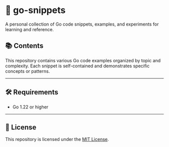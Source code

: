 # 🚀 go-snippets

A personal collection of Go code snippets, examples, and experiments for learning and reference.

## 📚 Contents

This repository contains various Go code examples organized by topic and complexity. Each snippet is self-contained and demonstrates specific concepts or patterns.

---

## 🛠️ Requirements

- Go 1.22 or higher

---

## 📜 License

This repository is licensed under the [MIT License](./LICENSE).
